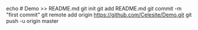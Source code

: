 echo # Demo >> README.md
git init
git add README.md
git commit -m "first commit"
git remote add origin https://github.com/Celesite/Demo.git
git push -u origin master

